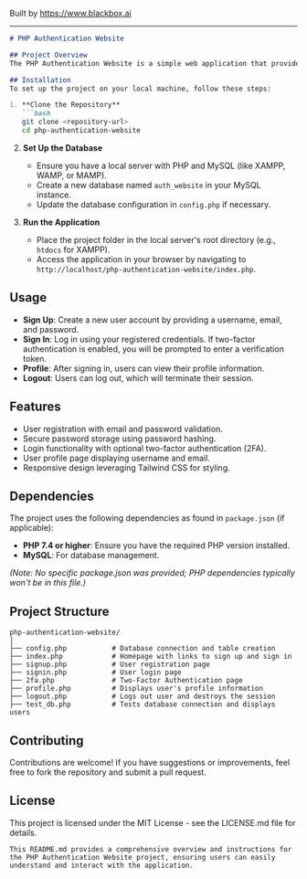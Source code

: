 
Built by https://www.blackbox.ai

---

```markdown
# PHP Authentication Website

## Project Overview
The PHP Authentication Website is a simple web application that provides user registration, login, and two-factor authentication functionalities. Built using PHP and MySQL with support for PDO (PHP Data Objects), this project aims to demonstrate secure user authentication best practices.

## Installation
To set up the project on your local machine, follow these steps:

1. **Clone the Repository**
   ```bash
   git clone <repository-url>
   cd php-authentication-website
   ```

2. **Set Up the Database**
   - Ensure you have a local server with PHP and MySQL (like XAMPP, WAMP, or MAMP).
   - Create a new database named `auth_website` in your MySQL instance.
   - Update the database configuration in `config.php` if necessary.

3. **Run the Application**
   - Place the project folder in the local server's root directory (e.g., `htdocs` for XAMPP).
   - Access the application in your browser by navigating to `http://localhost/php-authentication-website/index.php`.

## Usage
- **Sign Up**: Create a new user account by providing a username, email, and password.
- **Sign In**: Log in using your registered credentials. If two-factor authentication is enabled, you will be prompted to enter a verification token.
- **Profile**: After signing in, users can view their profile information.
- **Logout**: Users can log out, which will terminate their session.

## Features
- User registration with email and password validation.
- Secure password storage using password hashing.
- Login functionality with optional two-factor authentication (2FA).
- User profile page displaying username and email.
- Responsive design leveraging Tailwind CSS for styling.

## Dependencies
The project uses the following dependencies as found in `package.json` (if applicable):
- **PHP 7.4 or higher**: Ensure you have the required PHP version installed.
- **MySQL**: For database management.

*(Note: No specific package.json was provided; PHP dependencies typically won't be in this file.)*

## Project Structure
```
php-authentication-website/
│
├── config.php           # Database connection and table creation
├── index.php            # Homepage with links to sign up and sign in
├── signup.php           # User registration page
├── signin.php           # User login page
├── 2fa.php              # Two-Factor Authentication page
├── profile.php          # Displays user's profile information
├── logout.php           # Logs out user and destroys the session
├── test_db.php          # Tests database connection and displays users
```

## Contributing
Contributions are welcome! If you have suggestions or improvements, feel free to fork the repository and submit a pull request.

## License
This project is licensed under the MIT License - see the LICENSE.md file for details.
```
This README.md provides a comprehensive overview and instructions for the PHP Authentication Website project, ensuring users can easily understand and interact with the application.